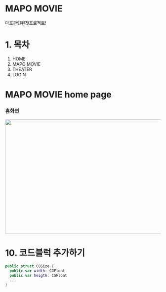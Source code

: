 # MAPO MOVIE
마포관련된첫프로젝트!

    
# 1. 목차
1. HOME
2. MAPO MOVIE
3. THEATER
4. LOGIN

# MAPO MOVIE home page


### 홈화면
<img src="https://user-images.githubusercontent.com/31477658/85016059-f962aa80-b1a3-11ea-8c91-dacba2666b78.jpeg"  width="700" height="370">


# 10. 코드블럭 추가하기

```swift
public struct CGSize {
  public var width: CGFloat
  public var heigth: CGFloat
  ...
}
```





